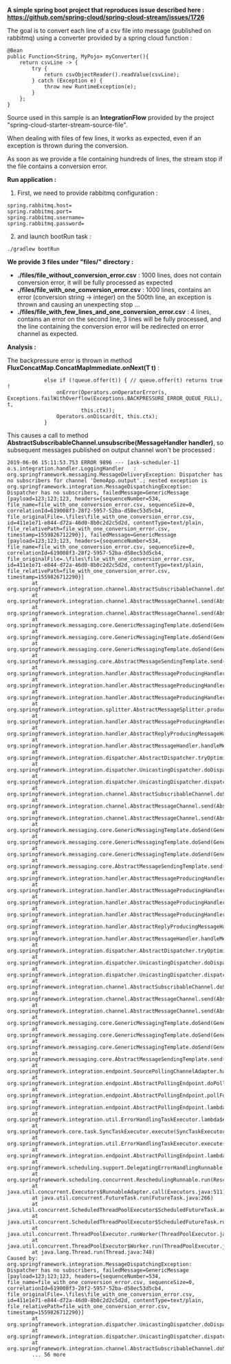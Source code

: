 **A simple spring boot project that reproduces issue described here : https://github.com/spring-cloud/spring-cloud-stream/issues/1726**

The goal is to convert each line of a csv file into message (published on rabbitmq) using a converter provided by a spring cloud function :

	@Bean
	public Function<String, MyPojo> myConverter(){
		return csvLine -> {
			try {
				return csvObjectReader().readValue(csvLine);
			} catch (Exception e) {
				throw new RuntimeException(e);
			}
		};
	}
  
Source used in this sample is an **IntegrationFlow** provided by the project "spring-cloud-starter-stream-source-file".

When dealing with files of few lines, it works as expected, even if an exception is thrown during the conversion. 

As soon as we provide a file containing hundreds of lines, the stream stop if the file contains a conversion error.


**Run application :**

1. First, we need to provide rabbitmq configuration :

```
spring.rabbitmq.host=
spring.rabbitmq.port=
spring.rabbitmq.username=
spring.rabbitmq.password=
```

2. and launch bootRun task :

```
./gradlew bootRun
```


**We provide 3 files under "files/" directory :**

* **./files/file_without_conversion_error.csv** : 1000 lines, does not contain conversion error, it will be fully processed as expected
* **./files/file_with_one_conversion_error.csv** : 1000 lines, contains an error (conversion string -> integer) on the 500th line, an exception is thrown and causing an unexpecting stop ...
* **./files/file_with_few_lines_and_one_conversion_error.csv** : 4 lines, contains an error on the second line, 3 lines will be fully processed, and the line containing the conversion error will be redirected on error channel as expected.



**Analysis :**


The backpressure error is thrown in method **FluxConcatMap.ConcatMapImmediate.onNext(T t)** :

```
			else if (!queue.offer(t)) { // queue.offer(t) returns true !
				onError(Operators.onOperatorError(s, Exceptions.failWithOverflow(Exceptions.BACKPRESSURE_ERROR_QUEUE_FULL), t,
						this.ctx));
				Operators.onDiscard(t, this.ctx);
			}
```

This causes a call to method **AbstractSubscribableChannel.unsubscribe(MessageHandler handler)**, so subsequent messages published on output channel won't be processed :

```
2019-06-06 15:11:53.753 ERROR 9896 --- [ask-scheduler-1] o.s.integration.handler.LoggingHandler   : org.springframework.messaging.MessageDeliveryException: Dispatcher has no subscribers for channel 'DemoApp.output'.; nested exception is org.springframework.integration.MessageDispatchingException: Dispatcher has no subscribers, failedMessage=GenericMessage [payload=123;123;123, headers={sequenceNumber=534, file_name=file_with_one_conversion_error.csv, sequenceSize=0, correlationId=619008f3-28f2-5957-52ba-d58ec53d5cb4, file_originalFile=.\files\file_with_one_conversion_error.csv, id=411e1e71-e844-d72a-46d0-8b0c2d2c5d2d, contentType=text/plain, file_relativePath=file_with_one_conversion_error.csv, timestamp=1559826712290}], failedMessage=GenericMessage [payload=123;123;123, headers={sequenceNumber=534, file_name=file_with_one_conversion_error.csv, sequenceSize=0, correlationId=619008f3-28f2-5957-52ba-d58ec53d5cb4, file_originalFile=.\files\file_with_one_conversion_error.csv, id=411e1e71-e844-d72a-46d0-8b0c2d2c5d2d, contentType=text/plain, file_relativePath=file_with_one_conversion_error.csv, timestamp=1559826712290}]
        at org.springframework.integration.channel.AbstractSubscribableChannel.doSend(AbstractSubscribableChannel.java:77)
        at org.springframework.integration.channel.AbstractMessageChannel.send(AbstractMessageChannel.java:453)
        at org.springframework.integration.channel.AbstractMessageChannel.send(AbstractMessageChannel.java:401)
        at org.springframework.messaging.core.GenericMessagingTemplate.doSend(GenericMessagingTemplate.java:187)
        at org.springframework.messaging.core.GenericMessagingTemplate.doSend(GenericMessagingTemplate.java:166)
        at org.springframework.messaging.core.GenericMessagingTemplate.doSend(GenericMessagingTemplate.java:47)
        at org.springframework.messaging.core.AbstractMessageSendingTemplate.send(AbstractMessageSendingTemplate.java:109)
        at org.springframework.integration.handler.AbstractMessageProducingHandler.sendOutput(AbstractMessageProducingHandler.java:431)
        at org.springframework.integration.handler.AbstractMessageProducingHandler.doProduceOutput(AbstractMessageProducingHandler.java:284)
        at org.springframework.integration.handler.AbstractMessageProducingHandler.produceOutput(AbstractMessageProducingHandler.java:265)
        at org.springframework.integration.splitter.AbstractMessageSplitter.produceOutput(AbstractMessageSplitter.java:246)
        at org.springframework.integration.handler.AbstractMessageProducingHandler.sendOutputs(AbstractMessageProducingHandler.java:223)
        at org.springframework.integration.handler.AbstractReplyProducingMessageHandler.handleMessageInternal(AbstractReplyProducingMessageHandler.java:129)
        at org.springframework.integration.handler.AbstractMessageHandler.handleMessage(AbstractMessageHandler.java:162)
        at org.springframework.integration.dispatcher.AbstractDispatcher.tryOptimizedDispatch(AbstractDispatcher.java:115)
        at org.springframework.integration.dispatcher.UnicastingDispatcher.doDispatch(UnicastingDispatcher.java:132)
        at org.springframework.integration.dispatcher.UnicastingDispatcher.dispatch(UnicastingDispatcher.java:105)
        at org.springframework.integration.channel.AbstractSubscribableChannel.doSend(AbstractSubscribableChannel.java:73)
        at org.springframework.integration.channel.AbstractMessageChannel.send(AbstractMessageChannel.java:453)
        at org.springframework.integration.channel.AbstractMessageChannel.send(AbstractMessageChannel.java:401)
        at org.springframework.messaging.core.GenericMessagingTemplate.doSend(GenericMessagingTemplate.java:187)
        at org.springframework.messaging.core.GenericMessagingTemplate.doSend(GenericMessagingTemplate.java:166)
        at org.springframework.messaging.core.GenericMessagingTemplate.doSend(GenericMessagingTemplate.java:47)
        at org.springframework.messaging.core.AbstractMessageSendingTemplate.send(AbstractMessageSendingTemplate.java:109)
        at org.springframework.integration.handler.AbstractMessageProducingHandler.sendOutput(AbstractMessageProducingHandler.java:431)
        at org.springframework.integration.handler.AbstractMessageProducingHandler.doProduceOutput(AbstractMessageProducingHandler.java:284)
        at org.springframework.integration.handler.AbstractMessageProducingHandler.produceOutput(AbstractMessageProducingHandler.java:265)
        at org.springframework.integration.handler.AbstractMessageProducingHandler.sendOutputs(AbstractMessageProducingHandler.java:223)
        at org.springframework.integration.handler.AbstractReplyProducingMessageHandler.handleMessageInternal(AbstractReplyProducingMessageHandler.java:129)
        at org.springframework.integration.handler.AbstractMessageHandler.handleMessage(AbstractMessageHandler.java:162)
        at org.springframework.integration.dispatcher.AbstractDispatcher.tryOptimizedDispatch(AbstractDispatcher.java:115)
        at org.springframework.integration.dispatcher.UnicastingDispatcher.doDispatch(UnicastingDispatcher.java:132)
        at org.springframework.integration.dispatcher.UnicastingDispatcher.dispatch(UnicastingDispatcher.java:105)
        at org.springframework.integration.channel.AbstractSubscribableChannel.doSend(AbstractSubscribableChannel.java:73)
        at org.springframework.integration.channel.AbstractMessageChannel.send(AbstractMessageChannel.java:453)
        at org.springframework.integration.channel.AbstractMessageChannel.send(AbstractMessageChannel.java:401)
        at org.springframework.messaging.core.GenericMessagingTemplate.doSend(GenericMessagingTemplate.java:187)
        at org.springframework.messaging.core.GenericMessagingTemplate.doSend(GenericMessagingTemplate.java:166)
        at org.springframework.messaging.core.GenericMessagingTemplate.doSend(GenericMessagingTemplate.java:47)
        at org.springframework.messaging.core.AbstractMessageSendingTemplate.send(AbstractMessageSendingTemplate.java:109)
        at org.springframework.integration.endpoint.SourcePollingChannelAdapter.handleMessage(SourcePollingChannelAdapter.java:234)
        at org.springframework.integration.endpoint.AbstractPollingEndpoint.doPoll(AbstractPollingEndpoint.java:390)
        at org.springframework.integration.endpoint.AbstractPollingEndpoint.pollForMessage(AbstractPollingEndpoint.java:329)
        at org.springframework.integration.endpoint.AbstractPollingEndpoint.lambda$null$1(AbstractPollingEndpoint.java:277)
        at org.springframework.integration.util.ErrorHandlingTaskExecutor.lambda$execute$0(ErrorHandlingTaskExecutor.java:57)
        at org.springframework.core.task.SyncTaskExecutor.execute(SyncTaskExecutor.java:50)
        at org.springframework.integration.util.ErrorHandlingTaskExecutor.execute(ErrorHandlingTaskExecutor.java:55)
        at org.springframework.integration.endpoint.AbstractPollingEndpoint.lambda$createPoller$2(AbstractPollingEndpoint.java:274)
        at org.springframework.scheduling.support.DelegatingErrorHandlingRunnable.run(DelegatingErrorHandlingRunnable.java:54)
        at org.springframework.scheduling.concurrent.ReschedulingRunnable.run(ReschedulingRunnable.java:93)
        at java.util.concurrent.Executors$RunnableAdapter.call(Executors.java:511)
        at java.util.concurrent.FutureTask.run(FutureTask.java:266)
        at java.util.concurrent.ScheduledThreadPoolExecutor$ScheduledFutureTask.access$201(ScheduledThreadPoolExecutor.java:180)
        at java.util.concurrent.ScheduledThreadPoolExecutor$ScheduledFutureTask.run(ScheduledThreadPoolExecutor.java:293)
        at java.util.concurrent.ThreadPoolExecutor.runWorker(ThreadPoolExecutor.java:1142)
        at java.util.concurrent.ThreadPoolExecutor$Worker.run(ThreadPoolExecutor.java:617)
        at java.lang.Thread.run(Thread.java:748)
Caused by: org.springframework.integration.MessageDispatchingException: Dispatcher has no subscribers, failedMessage=GenericMessage [payload=123;123;123, headers={sequenceNumber=534, file_name=file_with_one_conversion_error.csv, sequenceSize=0, correlationId=619008f3-28f2-5957-52ba-d58ec53d5cb4, file_originalFile=.\files\file_with_one_conversion_error.csv, id=411e1e71-e844-d72a-46d0-8b0c2d2c5d2d, contentType=text/plain, file_relativePath=file_with_one_conversion_error.csv, timestamp=1559826712290}]
        at org.springframework.integration.dispatcher.UnicastingDispatcher.doDispatch(UnicastingDispatcher.java:138)
        at org.springframework.integration.dispatcher.UnicastingDispatcher.dispatch(UnicastingDispatcher.java:105)
        at org.springframework.integration.channel.AbstractSubscribableChannel.doSend(AbstractSubscribableChannel.java:73)
        ... 56 more
```




